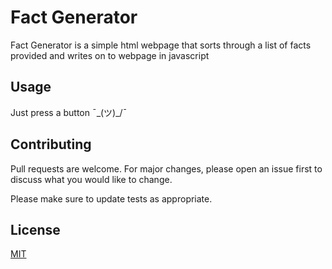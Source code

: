 # Fact Generator

Fact Generator is a simple html webpage that sorts through a list of facts provided and writes on to webpage in javascript

## Usage

Just press a button ¯\_(ツ)_/¯

## Contributing
Pull requests are welcome. For major changes, please open an issue first to discuss what you would like to change.

Please make sure to update tests as appropriate.

## License
[MIT](https://choosealicense.com/licenses/mit/)